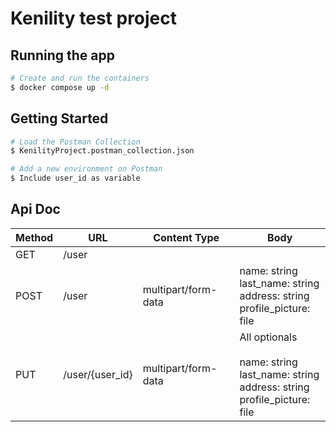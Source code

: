 # Kenility test project
## Running the app

```bash
# Create and run the containers
$ docker compose up -d
```

## Getting Started

```bash
# Load the Postman Collection
$ KenilityProject.postman_collection.json

# Add a new environment on Postman
$ Include user_id as variable
```

## Api Doc
| Method | URL             | Content Type      | Body |
| ------ | --------------- | ----------------- |------|
| GET    | /user           |                   ||
| POST   | /user           |multipart/form-data|name: string <br> last_name: string <br> address: string <br> profile_picture: file|
| PUT    | /user/{user_id} |multipart/form-data|All optionals <br><br>name: string <br> last_name: string <br> address: string <br> profile_picture: file|
